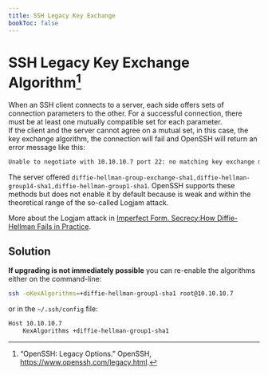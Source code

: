 ```yaml
---
title: SSH Legacy Key Exchange
bookToc: false
---
```


# SSH Legacy Key Exchange Algorithm[^ssh-legacy]

When an SSH client connects to a server, each side offers sets of connection parameters to the other. For a successful connection, there must be at least one mutually compatible set for each parameter.  
If the client and the server cannot agree on a mutual set, in this case, the key exchange algorithm, the connection will fail and OpenSSH will return an error message like this:

```sh
Unable to negotiate with 10.10.10.7 port 22: no matching key exchange method found. Their offer: diffie-hellman-group-exchange-sha1,diffie-hellman-group14-sha1,diffie-hellman-group1-sha1
```

The server offered `diffie-hellman-group-exchange-sha1,diffie-hellman-group14-sha1,diffie-hellman-group1-sha1`. OpenSSH supports these methods but does not enable it by default because is weak and within the theoretical range of the so-called Logjam attack.  

More about the Logjam attack in [Imperfect Form. Secrecy:How Diffie-Hellman Fails in Practice](https://weakdh.org/).

## Solution

**If upgrading is not immediately possible** you can re-enable the algorithms either on the command-line:

```sh
ssh -oKexAlgorithms=+diffie-hellman-group1-sha1 root@10.10.10.7
```

or in the `~/.ssh/config` file:

```sh
Host 10.10.10.7
    KexAlgorithms +diffie-hellman-group1-sha1
```

[^ssh-legacy]: “OpenSSH: Legacy Options.” OpenSSH, https://www.openssh.com/legacy.html.
